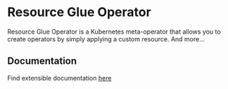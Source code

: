 # Resource Glue Operator

Resource Glue Operator is a Kubernetes meta-operator that allows you to create operators by  simply applying
a custom resource. And more...

## Documentation

Find extensible documentation [here](docs/index.md)




